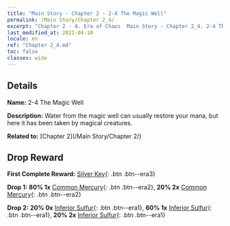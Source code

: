 ```yaml
---
title: "Main Story - Chapter 2 - 2-4 The Magic Well"
permalink: /Main Story/Chapter 2_4/
excerpt: "Chapter 2 - 4. Era of Chaos  Main Story - Chapter 2_4. 2-4 The Magic Well"
last_modified_at: 2021-04-10
locale: en
ref: "Chapter 2_4.md"
toc: false
classes: wide
---
```


## Details

 **Name:** 2-4 The Magic Well

 **Description:** Water from the magic well can usually restore your mana, but here it has been taken by magical creatures.

 **Related to:** [Chapter 2](/Main Story/Chapter 2/)

## Drop Reward

 **First Complete Reward:** [Silver Key](/Items/con_693/){: .btn .btn--era3}

 **Drop 1:** **80% 1x** [Common Mercury](/Items/mat_8/){: .btn .btn--era2}, **20% 2x** [Common Mercury](/Items/mat_8/){: .btn .btn--era2}

 **Drop 2:** **20% 0x** [Inferior Sulfur](/Items/mat_3/){: .btn .btn--era1}, **60% 1x** [Inferior Sulfur](/Items/mat_3/){: .btn .btn--era1}, **20% 2x** [Inferior Sulfur](/Items/mat_3/){: .btn .btn--era1}

